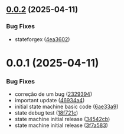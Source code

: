 ## [0.0.2](https://github.com/Natteens/com.natteenss.stateforgex/compare/v0.0.1...v0.0.2) (2025-04-11)


### Bug Fixes

* stateforgex ([4ea3602](https://github.com/Natteens/com.natteenss.stateforgex/commit/4ea3602329bb30a3f18552507b845a72bbc586bb))

# 0.0.1 (2025-04-11)


### Bug Fixes

* correção de um bug ([2329394](https://github.com/Natteens/com.natteenss.stateforgex/commit/2329394177e0db76816de2dbb11b56a685fd6976))
* important update ([46934a4](https://github.com/Natteens/com.natteenss.stateforgex/commit/46934a4178dead124f3c61bdb9f66236f0b9a660))
* initial state machine basic code ([6ae33a9](https://github.com/Natteens/com.natteenss.stateforgex/commit/6ae33a9b029e15d9099fcb0db4e99e2e83d67a81))
* state debug test ([18f721c](https://github.com/Natteens/com.natteenss.stateforgex/commit/18f721cfc390d6040b2130ebef75c3f6cf430656))
* state machine initial release ([34542cb](https://github.com/Natteens/com.natteenss.stateforgex/commit/34542cb7900e19d2edee2f9a6f793463bb9c46d3))
* state machine initial release ([3f7a583](https://github.com/Natteens/com.natteenss.stateforgex/commit/3f7a583d8f8900f56108aedbe2345c4c4e3c23f8))

